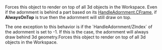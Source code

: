 Forces this object to render on top of all 3d objects in the Workspace. Even if the adornment is behind a part based on its [HandleAdornment.CFrame](https://developer.roblox.com/en-us/api-reference/property/HandleAdornment/CFrame), if **AlwaysOnTop** is true then the adornment will still draw on top.

The one exception to this behavior is if the \`HandleAdornment/ZIndex\` of the adornment is set to -1. If this is the case, the adornment will always draw behind 3d geometry.Forces this object to render on top of all 3d objects in the Workspace.